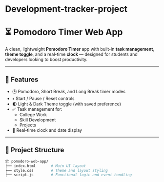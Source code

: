 # Development-tracker-project


# ⏳ Pomodoro Timer Web App

A clean, lightweight **Pomodoro Timer** app with built-in **task management**, **theme toggle**, and a real-time **clock** — designed for students and developers looking to boost productivity.

---

## 🔧 Features

- 🕒 Pomodoro, Short Break, and Long Break timer modes
- ⏸ Start / Pause / Reset controls
- 🌓 Light & Dark Theme toggle (with saved preference)
- ✅ Task management for:
  - College Work
  - Skill Development
  - Projects
- 📅 Real-time clock and date display

---

## 📁 Project Structure

```bash
📦 pomodoro-web-app/
├── index.html       # Main UI layout
├── style.css        # Theme and layout styling
├── script.js        # Functional logic and event handling
